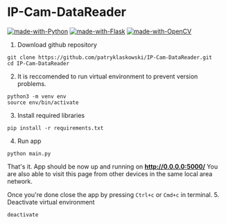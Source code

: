 # IP-Cam-DataReader

[![made-with-Python](https://img.shields.io/badge/Made%20with-Python-1f425f.svg)](https://www.python.org/)
[![made-with-Flask](https://img.shields.io/badge/Made%20with-Flask-1f425f.svg)](https://palletsprojects.com/p/flask/)
[![made-with-OpenCV](https://img.shields.io/badge/Made%20with-OpenCV-1f425f.svg)](https://docs.opencv.org/)


1. Download github repository
```
git clone https://github.com/patryklaskowski/IP-Cam-DataReader.git
cd IP-Cam-DataReader
```
2. It is reccomended to run virtual environment to prevent version problems.
```
python3 -m venv env
source env/bin/activate
```
3. Install required libraries
```
pip install -r requirements.txt
```
4. Run app
```
python main.py
```

That's it. App should be now up and running on **http://0.0.0.0:5000/**
You are also able to visit this page from other devices in the same local area network.

Once you're done close the app by pressing `Ctrl+c` or `Cmd+c` in terminal.
5. Deactivate virtual environment
```
deactivate
```
